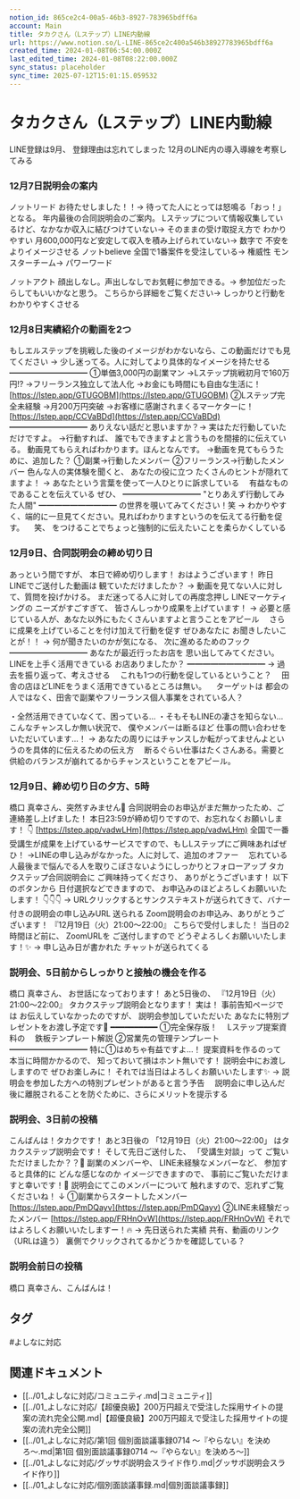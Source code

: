```yaml
---
notion_id: 865ce2c4-00a5-46b3-8927-783965bdff6a
account: Main
title: タカクさん（Lステップ）LINE内動線
url: https://www.notion.so/L-LINE-865ce2c400a546b38927783965bdff6a
created_time: 2024-01-08T06:54:00.000Z
last_edited_time: 2024-01-08T08:22:00.000Z
sync_status: placeholder
sync_time: 2025-07-12T15:01:15.059532
---
```

# タカクさん（Lステップ）LINE内動線

LINE登録は9月、 登録理由は忘れてしまった
 12月のLINE内の導入導線を考察してみる
### 12月7日説明会の案内
ノットリード
  お待たせしました！！→ 待ってた人にとっては怒鳴る「おっ！」となる。 年内最後の合同説明会のご案内。
  Lステップについて情報収集しているけど、なかなか収入に結びつけていない→ そのままの受け取捉え方で わかりやすい
  月600,000円など安定して収入を積み上げられていない→ 数字で 不安をよりイメージさせる
ノットbelieve
  全国で1番案件を受注している→ 権威性
  モンスターチーム→ パワーワード
  
 ノットアクト
  顔出しなし。声出しなしでお気軽に参加できる。→ 参加位だったらしてもいいかなと思う。
  こちらから詳細をご覧ください→ しっかりと行動をわかりやすくさせる
  
### 12月8日実績紹介の動画を2つ
もしエルステップを挑戦した後のイメージがわかないなら、この動画だけでも見てください
→ 少し迷ってる。人に対してより具体的なイメージを持たせる
━━━━━━━━━━
①単価3,000円の副業マン
→Lステップ挑戦初月で160万円!?
→フリーランス独立して法人化
→お金にも時間にも自由な生活に！
[https://lstep.app/GTUGOBM](https://lstep.app/GTUGOBM)
②Lステップ完全未経験
→月200万円突破
→お客様に感謝されまくるマーケターに！
[https://lstep.app/CCVaBDd](https://lstep.app/CCVaBDd)
━━━━━━━━━━
ありえない話だと思いますか？→ 実はただ行動していただけですよ。
→行動すれば、 誰でもできますよと言うものを間接的に伝えている。
動画見てもらえればわかります。ほんとなんです。
→動画を見てもらうために、追加した？
①副業→行動したメンバー
②フリーランス→行動したメンバー
色んな人の実体験を聞くと、
あなたの役に立つ
たくさんのヒントが隠れてますよ！
→ あなたという言葉を使って一人ひとりに訴求している
　有益なものであることを伝えている
ぜひ、
━━━━━━━━━━
"とりあえず行動してみた人間"
━━━━━━━━━━
の世界を覗いてみてください！笑
→ わかりやすく、端的に一旦見てください。見ればわかりますというのを伝えてる行動を促す。
　笑、 をつけることでちょっと強制的に伝えたいことを柔らかくしている
### 12月9日、合同説明会の締め切り日
あっという間ですが、
本日で締め切りします！
おはようございます！
昨日LINEでご送付した動画は
観ていただけましたか？
→ 動画を見てない人に対して、質問を投げかける。 まだ迷ってる人に対しての再度念押し
LINEマーケティングの
ニーズがすごすぎて、
皆さんしっかり成果を上げています！
→ 必要と感じている人が、あなた以外にもたくさんいますよと言うことをアピール
　さらに成果を上げていることを付け加えて行動を促す
ぜひあなたに
お聞きしたいことが！！
→ 何が聞きたいのかが気になる、 次に進めるためのフック
━━━━━━━━━━
あなたが最近行ったお店を
思い出してみてください。
LINEを上手く活用できている
お店ありましたか？
━━━━━━━━━━
→ 過去を振り返って、考えさせる
　これも1つの行動を促しているということ？
　田舎の店ほどLINEをうまく活用できているところは無い。
　ターゲットは 都会の人ではなく、田舎で副業やフリーランス個人事業をされている人？

・全然活用できていなくて、困っている…
・そもそもLINEの凄さを知らない…
こんなチャンスしか無い状況で、
僕やメンバーは断るほど
仕事の問い合わせをいただいています…！
→ あなたの周りにはチャンスしか転がってませんよというのを具体的に伝えるための伝え方
　断るぐらい仕事はたくさんある。需要と供給のバランスが崩れてるからチャンスということをアピール。
### 12月9日、締め切り日の夕方、5時
橋口 真幸さん、突然すみません🙏
合同説明会のお申込がまだ無かったため、ご連絡差し上げました！
本日23:59が締め切りですので、お忘れなくお願いします！
👇
[https://lstep.app/vadwLHm](https://lstep.app/vadwLHm)
全国で一番受講生が成果を上げているサービスですので、もしLステップにご興味あればぜひ！
→LINEの申し込みがなかった。人に対して、追加のオファー
　忘れている人最後まで悩んでる人を取りこぼさないようにしっかりとフォローアップ
タカクステップ合同説明会に
ご興味持ってくださり、
ありがとうございます！
以下のボタンから
日付選択などできますので、
お申込みのほどよろしくお願いいたします！
👇👇👇
→ URLクリックするとサンクステキストが送られてきて、バナー付きの説明会の申し込みURL 送られる
Zoom説明会のお申込み、ありがとうございます！
『12月19日（火）21:00〜22:00』
こちらで受付しました！
当日の2時間ほど前に、
ZoomURLを
ご送付しますので
どうぞよろしくお願いいたします！✨
→ 申し込み日が書かれた チャットが送られてくる
### 説明会、5日前からしっかりと接触の機会を作る
橋口 真幸さん、
お世話になっております！
あと5日後の、
『12月19日（火）21:00〜22:00』
タカクステップ説明会となります！
実は！
事前告知ページでは
お伝えしていなかったのですが、
説明会参加していただいた
あなたに特別プレゼントをお渡し予定です👏
━━━━━━━━━━
①完全保存版！
　Lステップ提案資料の
　鉄板テンプレート解説
②営業先の管理テンプレート
━━━━━━━━━━
特に①はめちゃ有益ですよ…！
提案資料を作るのって
本当に時間かかるので、
知っておいて損はホント無いです！
説明会中にお渡ししますので
ぜひお楽しみに！
それでは当日はよろしくお願いいたします✨
→ 説明会を参加した方への特別プレゼントがあると言う予告
　説明会に申し込んだ後に離脱されることを防ぐために、さらにメリットを提示する
### 説明会、3日前の投稿
こんばんは！タカクです！
あと3日後の
「12月19日（火）21:00〜22:00」
はタカクステップ説明会です！
そして先日ご送付した、
「受講生対談」って
ご覧いただけましたか？？🤔
副業のメンバーや、
LINE未経験なメンバーなど、
参加すると具体的に
どんな感じなのか
イメージできますので、
事前にご覧いただけますと幸いです！🙏
説明会にてこのメンバーについて
触れますので、忘れずご覧くださいね！
↓
①副業からスタートしたメンバー
[https://lstep.app/PmDQayv](https://lstep.app/PmDQayv)
②LINE未経験だったメンバー
[https://lstep.app/FRHnOvW](https://lstep.app/FRHnOvW)
それではよろしくお願いいたしますー！🔥
→ 先日送られた実績 共有、動画のリンク（URLは違う） 裏側でクリックされてるかどうかを確認している？
### 説明会前日の投稿
橋口 真幸さん、こんばんは！

## タグ

#よしなに対応 

## 関連ドキュメント

- [[../01_よしなに対応/コミュニティ.md|コミュニティ]]
- [[../01_よしなに対応/【超優良級】200万円超えで受注した採用サイトの提案の流れ完全公開.md|【超優良級】200万円超えで受注した採用サイトの提案の流れ完全公開]]
- [[../01_よしなに対応/第1回 個別面談議事録0714 〜『やらない』を決めろ〜.md|第1回 個別面談議事録0714 〜『やらない』を決めろ〜]]
- [[../01_よしなに対応/グッサポ説明会スライド作り.md|グッサポ説明会スライド作り]]
- [[../01_よしなに対応/個別面談議事録.md|個別面談議事録]]
